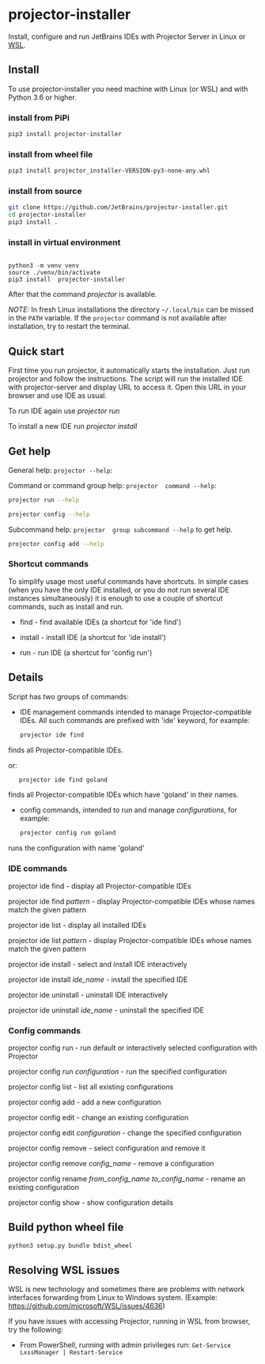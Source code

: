 # projector-installer 

Install, configure and run JetBrains IDEs with Projector Server in Linux or [WSL](https://docs.microsoft.com/windows/wsl/).

## Install
To use projector-installer you need machine with Linux (or WSL) and with Python 3.6 or higher.

### install from PiPi
```bash
pip3 install projector-installer 
```

### install from wheel file 
```bash
pip3 install projector_installer-VERSION-py3-none-any.whl
```
### install from source 
```bash 
git clone https://github.com/JetBrains/projector-installer.git
cd projector-installer
pip3 install .
```

### install in virtual environment

```commandline

python3 -m venv venv
source ./venv/bin/activate 
pip3 install  projector-installer 
``` 

After that the command _projector_ is available. 

_NOTE:_ In fresh Linux installations the directory ```~/.local/bin```
can be missed in the ```PATH``` variable. If the ```projector``` command
is not available after installation, try to restart the terminal.


## Quick start 
First time you run projector, it automatically starts the installation.
Just run projector and follow the instructions. 
The script will run the installed IDE with projector-server and display URL to access it. 
Open this URL in your browser and use IDE as usual.

To run IDE again use _projector run_

To install a new IDE run _projector install_ 

## Get help 
General help: ```projector --help```:
 
Command or command group help: ```projector  command --help```:
```bash
projector run --help

projector config --help
```

Subcommand help: ```projector  group subcommand --help``` to get help.

```bash
projector config add --help
```

### Shortcut commands

To simplify usage most useful commands have shortcuts. In simple cases 
(when you have the only IDE installed, or you do not run several IDE instances simultaneously) 
it is enough to use a couple of shortcut commands, such as install and run.

- find  - find available IDEs (a shortcut for 'ide find')
 
- install - install IDE (a shortcut for 'ide install')

- run - run IDE (a shortcut for 'config run')


## Details 

Script has two groups of commands:

- IDE management commands intended to manage Projector-compatible IDEs.
  All such commands are prefixed with 'ide' keyword, for example:
    
    ```bash
    projector ide find 
    ``` 
   
finds all Projector-compatible IDEs. 
 
or:

```bash
   projector ide find goland
``` 
 
finds all Projector-compatible IDEs which have 'goland' in their names.

- config commands, intended to run and manage _configurations_, for example:
    ```bash 
    projector config run goland
   ``` 
    
runs the configuration with name 'goland'


### IDE commands
projector ide find - display all Projector-compatible IDEs

projector ide find _pattern_ - display Projector-compatible IDEs whose names match the given pattern

projector ide list - display all installed IDEs

projector ide list _pattern_ - display Projector-compatible IDEs whose names match the given pattern

projector ide install - select and install IDE interactively
 
projector ide install _ide_name_ - install the specified IDE

projector ide uninstall - uninstall IDE interactively 

projector ide uninstall _ide_name_ - uninstall the specified IDE 

### Config commands 
projector config run - run default or interactively selected configuration with Projector
 
projector config run _configuration_ - run the specified configuration

projector config list - list all existing configurations
 
projector config add - add a new configuration

projector config edit - change an existing configuration

projector config edit _configuration_ - change the specified configuration

projector config remove - select configuration and remove it 

projector config remove _config_name_ - remove a configuration

projector config rename _from_config_name_ _to_config_name_ - rename an existing configuration

projector config show - show configuration details

## Build python wheel file
```bash
python3 setup.py bundle bdist_wheel
```

## Resolving WSL issues
WSL is new technology and sometimes there are problems with network interfaces forwarding from Linux to Windows system.
(Example: https://github.com/microsoft/WSL/issues/4636)

If you have issues with accessing Projector, running in WSL from browser, try the following: 

 -  From  PowerShell, running with admin privileges run: 
 ```Get-Service LxssManager | Restart-Service```
   